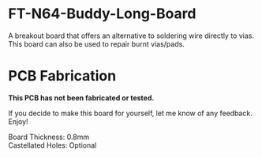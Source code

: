 # FT-N64-Buddy-Long-Board
A breakout board that offers an alternative to soldering wire directly to vias. This board can also be used to repair burnt vias/pads.

# PCB Fabrication
<b>This PCB has not been fabricated or tested.</b> 

If you decide to make this board for yourself, let me know of any feedback. Enjoy!<br>

Board Thickness: 0.8mm<br>
Castellated Holes: Optional

